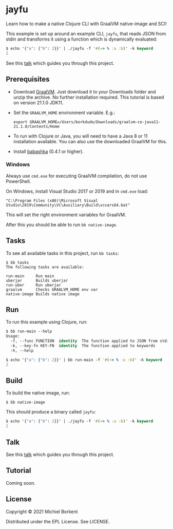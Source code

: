 # jayfu

Learn how to make a native Clojure CLI with GraalVM native-image and SCI!

This example is set up around an example CLI, `jayfu`, that reads JSON from
stdin and transforms it using a function which is dynamically evaluated:

``` clojure
$ echo '{"a": {"b": 2}}' | ./jayfu -f '#(-> % :a :b)' -k keyword
2
```

See this [talk](https://www.youtube.com/watch?v=L2LAaQBVvxM) which guides you through this project.

## Prerequisites

- Download [GraalVM](https://www.graalvm.org/downloads/). Just download it to
  your Downloads folder and unzip the archive. No further installation
  required. This tutorial is based on version 21.1.0 JDK11.

- Set the `GRAALVM_HOME` environment variable. E.g.:

  `export GRAALVM_HOME=/Users/borkdude/Downloads/graalvm-ce-java11-21.1.0/Contents/Home`

- To run with Clojure or Java, you will need to have a
  Java 8 or 11 installation available. You can also use the downloaded GraalVM for this.

- Install [babashka](https://github.com/babashka/babashka#installation) (0.4.1 or higher).

### Windows

Always use `cmd.exe` for executing GraalVM compilation, do not use PowerShell.

On Windows, install Visual Studio 2017 or 2019 and in `cmd.exe` load:

```
"C:\Program Files (x86)\Microsoft Visual Studio\2019\Community\VC\Auxiliary\Build\vcvars64.bat"
```

This will set the right environment variables for GraalVM.

After this you should be able to run `bb native-image`.

## Tasks

To see all available tasks in this project, run `bb tasks`:

``` text
$ bb tasks
The following tasks are available:

run-main     Run main
uberjar      Builds uberjar
run-uber     Run uberjar
graalvm      Checks GRAALVM_HOME env var
native-image Builds native image
```

## Run

To run this example using Clojure, run:

``` clojure
$ bb run-main --help
Usage:
  -f, --func FUNCTION  identity  The function applied to JSON from stdin
  -k, --key-fn KEY-FN  identity  The function applied to keywords
  -h, --help

$ echo '{"a": {"b": 2}}' | bb run-main -f '#(-> % :a :b)' -k keyword
2
```

## Build

To build the native image, run:

``` text
$ bb native-image
```

This should produce a binary called `jayfu`:

``` clojure
$ echo '{"a": {"b": 2}}' | ./jayfu -f '#(-> % :a :b)' -k keyword
2
```

## Talk

See this [talk](https://www.youtube.com/watch?v=L2LAaQBVvxM) which guides you through this project.

## Tutorial

Coming soon.

## License

Copyright © 2021 Michiel Borkent

Distributed under the EPL License. See LICENSE.

